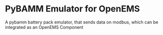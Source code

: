 # PyBAMM Emulator for OpenEMS

A pybamm battery pack emulator, that sends data on modbus, which can be integrated as an OpenEMS Component
